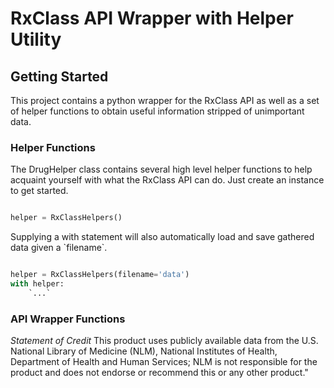 <h1>RxClass API Wrapper with Helper Utility</h1>

<h2>Getting Started</h2>
<p>
    This project contains a python wrapper for the RxClass API as well as a set of helper functions to
    obtain useful information stripped of unimportant data.
</p>
<h3>Helper Functions</h3>
<p>
    The DrugHelper class contains several high level helper functions to help acquaint yourself with
    what the RxClass API can do. Just create an instance to get started.
</p>

```python

helper = RxClassHelpers()

```

<p>Supplying a with statement will also automatically load and save gathered data given a `filename`.</p>

```python

helper = RxClassHelpers(filename='data')
with helper:
    `...`

```
<h3>API Wrapper Functions</h3>


*Statement of Credit*
This product uses publicly available data from the U.S. National Library of Medicine (NLM), National Institutes of Health, Department of Health and Human Services; NLM is not responsible for the product and does not endorse or recommend this or any other product."
